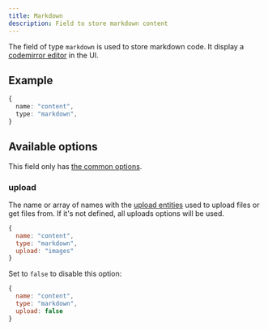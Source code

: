 ```yaml
---
title: Markdown
description: Field to store markdown content
---
```


The field of type `markdown` is used to store markdown code. It display a
[codemirror editor](https://codemirror.net/) in the UI.

## Example

```ts
{
  name: "content",
  type: "markdown",
}
```

## Available options

This field only has
[the common options](../configuration/fields.md#common-field-options).

### upload

The name or array of names with the
[upload entities](../configuration/uploads.md) used to upload files or get files
from. If it's not defined, all uploads options will be used.

```js
{
  name: "content",
  type: "markdown",
  upload: "images"
}
```

Set to `false` to disable this option:

```js
{
  name: "content",
  type: "markdown",
  upload: false
}
```
